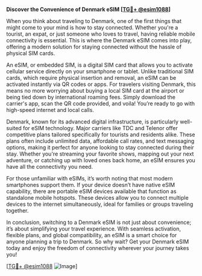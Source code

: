 **Discover the Convenience of Denmark eSIM [[TG💪+ @esim1088](https://t.me/s/esim1088)]**

When you think about traveling to Denmark, one of the first things that might come to your mind is how to stay connected. Whether you're a tourist, an expat, or just someone who loves to travel, having reliable mobile connectivity is essential. This is where the Denmark eSIM comes into play, offering a modern solution for staying connected without the hassle of physical SIM cards.

An eSIM, or embedded SIM, is a digital SIM card that allows you to activate cellular service directly on your smartphone or tablet. Unlike traditional SIM cards, which require physical insertion and removal, an eSIM can be activated instantly via QR codes or apps. For travelers visiting Denmark, this means no more worrying about buying a local SIM card at the airport or being tied down by international roaming fees. Simply download the carrier's app, scan the QR code provided, and voila! You’re ready to go with high-speed internet and local calls.

Denmark, known for its advanced digital infrastructure, is particularly well-suited for eSIM technology. Major carriers like TDC and Telenor offer competitive plans tailored specifically for tourists and residents alike. These plans often include unlimited data, affordable call rates, and text messaging options, making it perfect for anyone looking to stay connected during their stay. Whether you're streaming your favorite shows, mapping out your next adventure, or catching up with loved ones back home, an eSIM ensures you have all the connectivity you need.

For those unfamiliar with eSIMs, it’s worth noting that most modern smartphones support them. If your device doesn’t have native eSIM capability, there are portable eSIM devices available that function as standalone mobile hotspots. These devices allow you to connect multiple devices to the internet simultaneously, ideal for families or groups traveling together.

In conclusion, switching to a Denmark eSIM is not just about convenience; it’s about simplifying your travel experience. With seamless activation, flexible plans, and global compatibility, an eSIM is a smart choice for anyone planning a trip to Denmark. So why wait? Get your Denmark eSIM today and enjoy the freedom of connectivity wherever your journey takes you!

[[TG💪+ @esim1088](https://t.me/s/esim1088) ![Image](https://i.postimg.cc/Y0z9fWf4/image.png)]